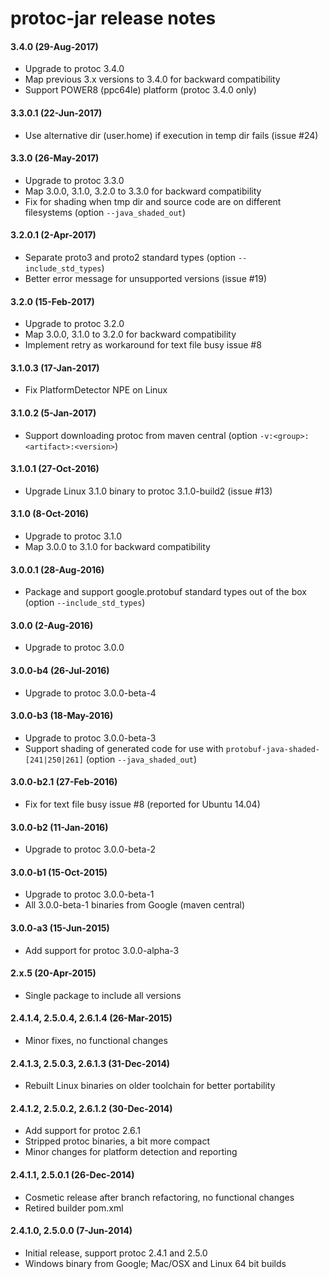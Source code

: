 protoc-jar release notes
========================

#### 3.4.0 (29-Aug-2017)
* Upgrade to protoc 3.4.0
* Map previous 3.x versions to 3.4.0 for backward compatibility
* Support POWER8 (ppc64le) platform (protoc 3.4.0 only)

#### 3.3.0.1 (22-Jun-2017)
* Use alternative dir (user.home) if execution in temp dir fails (issue #24)

#### 3.3.0 (26-May-2017)
* Upgrade to protoc 3.3.0
* Map 3.0.0, 3.1.0, 3.2.0 to 3.3.0 for backward compatibility
* Fix for shading when tmp dir and source code are on different filesystems (option `--java_shaded_out`)

#### 3.2.0.1 (2-Apr-2017)
* Separate proto3 and proto2 standard types (option `--include_std_types`)
* Better error message for unsupported versions (issue #19)

#### 3.2.0 (15-Feb-2017)
* Upgrade to protoc 3.2.0
* Map 3.0.0, 3.1.0 to 3.2.0 for backward compatibility
* Implement retry as workaround for text file busy issue #8

#### 3.1.0.3 (17-Jan-2017)
* Fix PlatformDetector NPE on Linux

#### 3.1.0.2 (5-Jan-2017)
* Support downloading protoc from maven central (option `-v:<group>:<artifact>:<version>`)

#### 3.1.0.1 (27-Oct-2016)
* Upgrade Linux 3.1.0 binary to protoc 3.1.0-build2 (issue #13)

#### 3.1.0 (8-Oct-2016)
* Upgrade to protoc 3.1.0
* Map 3.0.0 to 3.1.0 for backward compatibility

#### 3.0.0.1 (28-Aug-2016)
* Package and support google.protobuf standard types out of the box (option `--include_std_types`)

#### 3.0.0 (2-Aug-2016)
* Upgrade to protoc 3.0.0

#### 3.0.0-b4 (26-Jul-2016)
* Upgrade to protoc 3.0.0-beta-4

#### 3.0.0-b3 (18-May-2016)
* Upgrade to protoc 3.0.0-beta-3
* Support shading of generated code for use with `protobuf-java-shaded-[241|250|261]` (option `--java_shaded_out`)

#### 3.0.0-b2.1 (27-Feb-2016)
* Fix for text file busy issue #8 (reported for Ubuntu 14.04)

#### 3.0.0-b2 (11-Jan-2016)
* Upgrade to protoc 3.0.0-beta-2

#### 3.0.0-b1 (15-Oct-2015)
* Upgrade to protoc 3.0.0-beta-1
* All 3.0.0-beta-1 binaries from Google (maven central)

#### 3.0.0-a3 (15-Jun-2015)
* Add support for protoc 3.0.0-alpha-3

#### 2.x.5 (20-Apr-2015)
* Single package to include all versions

#### 2.4.1.4, 2.5.0.4, 2.6.1.4 (26-Mar-2015)
* Minor fixes, no functional changes

#### 2.4.1.3, 2.5.0.3, 2.6.1.3 (31-Dec-2014)
* Rebuilt Linux binaries on older toolchain for better portability

#### 2.4.1.2, 2.5.0.2, 2.6.1.2 (30-Dec-2014)
* Add support for protoc 2.6.1
* Stripped protoc binaries, a bit more compact
* Minor changes for platform detection and reporting

#### 2.4.1.1, 2.5.0.1 (26-Dec-2014)
* Cosmetic release after branch refactoring, no functional changes
* Retired builder pom.xml

#### 2.4.1.0, 2.5.0.0 (7-Jun-2014)
* Initial release, support protoc 2.4.1 and 2.5.0
* Windows binary from Google; Mac/OSX and Linux 64 bit builds
